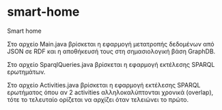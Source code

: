 # smart-home
Smart home

Στο αρχείο Main.java βρίσκεται η εφαρμογή μετατροπής δεδομένων από JSON σε RDF και η αποθήκευσή τους στη σημασιολογική βάση GraphDB.

Στο αρχείο SparqlQueries.java βρίσκεται η εφαρμογή εκτέλεσης SPARQL ερωτημάτων.

Στο αρχείο Activities.java βρίσκεται η εφαρμογή εκτέλεσης SPARQL ερωτήματος όπου αν 2 activities αλληλοκαλύπτονται χρονικά (overlap), τότε το τελευταίο ορίζεται να αρχίζει όταν τελειώνει το πρώτο.
